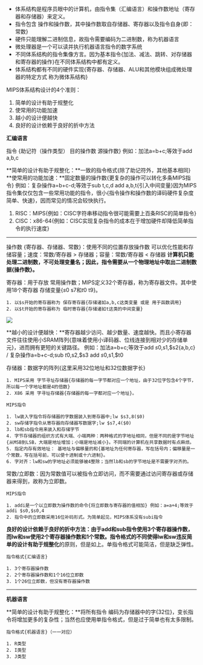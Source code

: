 
- 体系结构是程序员眼中的计算机，由指令集（汇编语言）和操作数地址（寄存器和存储器）来定义。
- 指令包含 操作和操作数，其中操作数取自存储器、寄存器以及指令自身{即：常数}
- 硬件只能理解二进制信息，故指令需要编码为二进制数，称为机器语言
- 微处理器是一个可以读并执行机器语言指令的数字系统
- 不同体系结构的指令集像方言。因为基本指令{加法、减法、跳转、对存储器和寄存器的操作}在不同体系结构中都有定义。
- 体系结构都有不同的硬件实现{寄存器、存储器、ALU和其他模块组成微处理器的特定方式 称为微体系结构}

MIPS体系结构设计的4个准则：

1. 简单的设计有助于规整化
2. 使常用的功能加速
3. 越小的设计便越快
4. 良好的设计依赖于良好的折中方法

**汇编语言**

指令
{助记符（操作类型） 目的操作数 源操作数} 例如：加法a=b+c;等效于add a,b,c

**简单的设计有助于规整化：**一致的指令格式{除了助记符外，其他基本相同}
**使常用的功能加速：**固定数量的操作数{更复杂的操作可以转化多条MIPS指令} 例如：复杂操作a=b+c-d;等效于sub t,c,d add a,b,t{引入中间变量}因为MIPS指令集仅仅包含一些常用功能的指令，很小{指令操作和操作数的译码硬件复杂度简单、快速}，因而常见的情况会较快执行。

1. RISC：MIPS{例如：CISC字符串移动指令很可能需要上百条RISC的简单指令}
2. CISC：x86-64{例如：CISC实现复杂指令的成本在于增加硬件却降低简单指令的执行速度}

-------------------------------------------------------------------------

操作数
{寄存器、存储器、常数}：使用不同的位置存放操作数 可以优化性能和存储容量；速度：常数/寄存器 > 存储器；容量：常数/寄存器 < 存储器
**计算机只能处理二进制数，不可处理变量名；因此，指令需要从一个物理地址中取出二进制数据{操作数}。**

寄存器：用于存放 常用操作数；MIPS定义32个寄存器，称为寄存器文件。其中使用18个寄存器 存储变量{$s0~$s7和$t0~$t9}。

	1. 以$s开始的寄存器称为 保存寄存器{存储诸如a,b,c这类变量 或是 用于函数调用}
	2. 以$t开始的寄存器称为 临时寄存器{存储诸如t这类的中间变量}
	
![](http://i.imgur.com/T2xe7dx.jpg)

**越小的设计便越快：**寄存器越少访问、越少数量、速度越快。而且小寄存器文件往往使用小SRAM阵列{意味着使用小译码器、位线连接到相对少的存储单元}，进而拥有更短的关键路径。
例如：加法a=b+c;等效于add $s0,$s1,$s2{a,b,c} / 复杂操作a=b+c-d;sub $t0,$s2,$s3 add $s0,$s1,$t0

存储器：数据字的阵列{这里采用32位地址和32位数据字长}

	1. MIPS采用 字节寻址存储器{存储器的每一字节都对应一个地址，由于32位字包含4个字节，所以每一个字地址都是4的倍数}
	2. X86 采用 字寻址存储器{存储器的每一字都对应一个地址}。

	MIPS指令

	1. lw装入字指令将存储器的字数据装入到寄存器中;lw $s3,8($0)
	2. sw存储字指令从寄存器向存储器写数据字;lw $s7,4($0)
	3. lb和sb指令用来装入和存储字节
	4. 字节存储器的组织方式有大端、小端两种：两种格式的字地址相同，但是不同的是字节地址{从MSB到LSB，大端是地址增加；小端是地址减小}。不同端的计算机在共享数据时有点麻烦。
	5. 指定内存有效地址： 基地址与偏移量的和{基地址为任何寄存器，写在括号内；偏移量是一个常数，写在括号前，可以使十进制或十六进制}。
	6. 字对齐：lw和sw的字地址必须能够被4整除；当然lb和sb的字节地址是不需要字对齐的。

常数/立即数：因为常数值可以被指令立即访问，而不需要通过访问寄存器或存储器来得到，故称为立即数。

	MIPS指令

	1. addi是一个以立即数为操作数的命令{将立即数与寄存器的值相加} 例如：a=a+4;等效于addi $s0,$s0,4
	2. 指令中的立即数采用16位补码形式。为简单起见，MIPS体系没有subi指令

**良好的设计依赖于良好的折中方法：**由于add和sub指令使用3个寄存器操作数，而lw和sw使用2个寄存器操作数和1个常数。指令格式的不同使得lw和sw违反**简单的设计有助于规整化**的原则，但是如上。单指令格式可能简洁，但是缺乏弹性。

	指令格式{汇编语言}

	1. 3个寄存器操作数
	2. 2个寄存器操作数和1个16位立即数
	3. 1个26位立即数，但没有寄存器操作数

-----------------------------------------------------------------------------------------------
	
**机器语言**

**简单的设计有助于规整化：**将所有指令 编码为存储器中的字{32位}，变长指令将增加更多的复杂性；当然也应使用单指令格式，但是过于简单也有太多限制。

	指令格式{机器语言}（一一对应）

	1. R类型
	2. I类型
	3. J类型 







